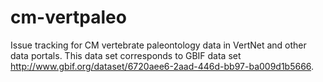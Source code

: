 # cm-vertpaleo
Issue tracking for CM vertebrate paleontology data in VertNet and other data portals. This data set corresponds to GBIF data set http://www.gbif.org/dataset/6720aee6-2aad-446d-bb97-ba009d1b5666.
